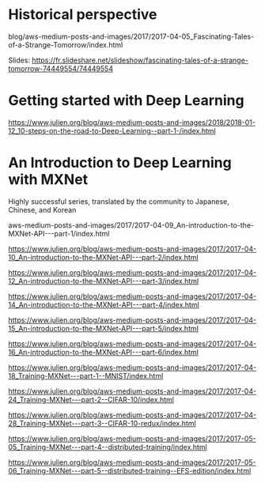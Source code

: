 

# Historical perspective

blog/aws-medium-posts-and-images/2017/2017-04-05_Fascinating-Tales-of-a-Strange-Tomorrow/index.html

Slides:
https://fr.slideshare.net/slideshow/fascinating-tales-of-a-strange-tomorrow-74449554/74449554

# Getting started with Deep Learning

https://www.julien.org/blog/aws-medium-posts-and-images/2018/2018-01-12_10-steps-on-the-road-to-Deep-Learning--part-1-/index.html



# An Introduction to Deep Learning with MXNet

Highly successful series, translated by the community to Japanese, Chinese, and Korean

aws-medium-posts-and-images/2017/2017-04-09_An-introduction-to-the-MXNet-API---part-1/index.html

https://www.julien.org/blog/aws-medium-posts-and-images/2017/2017-04-10_An-introduction-to-the-MXNet-API---part-2/index.html

https://www.julien.org/blog/aws-medium-posts-and-images/2017/2017-04-12_An-introduction-to-the-MXNet-API---part-3/index.html

https://www.julien.org/blog/aws-medium-posts-and-images/2017/2017-04-14_An-introduction-to-the-MXNet-API---part-4/index.html

https://www.julien.org/blog/aws-medium-posts-and-images/2017/2017-04-15_An-introduction-to-the-MXNet-API---part-5/index.html

https://www.julien.org/blog/aws-medium-posts-and-images/2017/2017-04-16_An-introduction-to-the-MXNet-API---part-6/index.html

https://www.julien.org/blog/aws-medium-posts-and-images/2017/2017-04-18_Training-MXNet---part-1--MNIST/index.html

https://www.julien.org/blog/aws-medium-posts-and-images/2017/2017-04-24_Training-MXNet---part-2--CIFAR-10/index.html

https://www.julien.org/blog/aws-medium-posts-and-images/2017/2017-04-28_Training-MXNet---part-3--CIFAR-10-redux/index.html

https://www.julien.org/blog/aws-medium-posts-and-images/2017/2017-05-05_Training-MXNet---part-4--distributed-training/index.html

https://www.julien.org/blog/aws-medium-posts-and-images/2017/2017-05-06_Training-MXNet---part-5--distributed-training--EFS-edition/index.html
